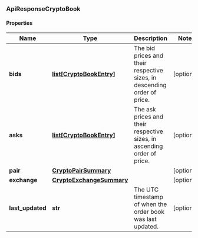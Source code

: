 ### ApiResponseCryptoBook

#### Properties
Name | Type | Description | Notes
------------ | ------------- | ------------- | -------------
**bids** | [**list[CryptoBookEntry]**](CryptoBookEntry.md) | The bid prices and their respective sizes, in descending order of price. | [optional] 
**asks** | [**list[CryptoBookEntry]**](CryptoBookEntry.md) | The ask prices and their respective sizes, in ascending order of price. | [optional] 
**pair** | [**CryptoPairSummary**](CryptoPairSummary.md) |  | [optional] 
**exchange** | [**CryptoExchangeSummary**](CryptoExchangeSummary.md) |  | [optional] 
**last_updated** | **str** | The UTC timestamp of when the order book was last updated. | [optional] 



